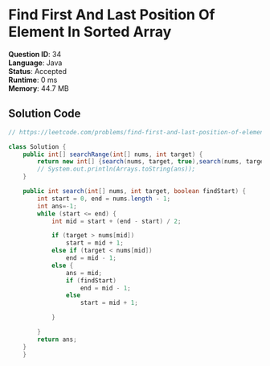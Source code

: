 # Find First And Last Position Of Element In Sorted Array

**Question ID**: 34  
**Language**: Java  
**Status**: Accepted  
**Runtime**: 0 ms  
**Memory**: 44.7 MB  

## Solution Code
```java
// https://leetcode.com/problems/find-first-and-last-position-of-element-in-sorted-array

class Solution {
    public int[] searchRange(int[] nums, int target) {
        return new int[] {search(nums, target, true),search(nums, target, false)};
        // System.out.println(Arrays.toString(ans));
    }

    public int search(int[] nums, int target, boolean findStart) {
        int start = 0, end = nums.length - 1;
        int ans=-1;
        while (start <= end) {
            int mid = start + (end - start) / 2;

            if (target > nums[mid])
                start = mid + 1;
            else if (target < nums[mid])
                end = mid - 1;
            else {
                ans = mid;
                if (findStart)
                    end = mid - 1;
                else
                    start = mid + 1;

            }

        }
        return ans;
    }
    }
```
